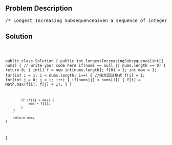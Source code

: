 <!--
<style>
  body { font-family: Arial, sans-serif; }
  .container { max-width: 700px; margin: 0 auto; padding: 10px; }
  .comment-block { background-color: #f9f9f9; padding: 10px; border-left: 5px solid #ccc; overflow-wrap: break-word; white-space: pre-wrap; }
  .code-block { background-color: #f4f4f4; padding: 10px; border: 1px solid #ddd; overflow-wrap: break-word; white-space: pre-wrap; }
</style>
-->

<div class='container'>
<h2>Problem Description</h2>
<div class='comment-block'>
<pre>
/* Longest Increasing SubsequenceGiven a sequence of integers, find the longest increasing subsequence(LIS).You code should return the length of the LIS.ClarificationWhat's the definition of longest increasing subsequence?The longest increasing subsequence problem is to find a subsequence of agiven sequence in which the subsequence's elements are in sorted order,lowest to highest, and in which the subsequence is as long as possible.This subsequence is not necessarily contiguous, or unique.https://en.wikipedia.org/wiki/Longest_increasing_subsequenceExampleFor [5, 4, 1, 2, 3], the LIS is [1, 2, 3], return 3For [4, 2, 4, 5, 3, 7], the LIS is [2, 4, 5, 7], return 4ChallengeTime complexity O(n^2) or O(nlogn)*/    /**     * @param nums: The integer array     * @return: The length of LIS (longest increasing subsequence)     */</pre>
</div>

<h2>Solution</h2>
<div class='code-block'>
<pre><code class='language-java'>

public class Solution {
    public int longestIncreasingSubsequence(int[] nums) {
        // write your code here
        if(nums == null || nums.length == 0) {
            return 0;
        }
        int[] f = new int[nums.length];
        f[0] = 1;
        int max = 1;
        for(int i = 1; i < nums.length; i++) { //接龙回马枪式
            f[i] = 1;
            for(int j = 0; j < i; j++) {
                if(nums[j] < nums[i]) {
                    f[i] = Math.max(f[i], f[j] + 1);
                }
            }
            
            if (f[i] > max) {
                max = f[i];
            }
        }
        
        return max;
    }
}
</code></pre>
</div>
</div>
